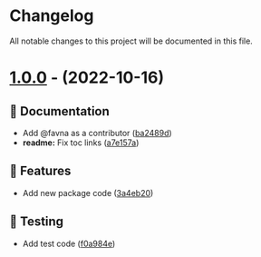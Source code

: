 # Changelog

All notable changes to this project will be documented in this file.

# [1.0.0](https://github.com/favware/esbuild-plugin-file-path-extensions/tree/v1.0.0) - (2022-10-16)

## 📝 Documentation

- Add @favna as a contributor ([ba2489d](https://github.com/favware/esbuild-plugin-file-path-extensions/commit/ba2489deafd105bd7eba95248e88144fda068382))
- **readme:** Fix toc links ([a7e157a](https://github.com/favware/esbuild-plugin-file-path-extensions/commit/a7e157ac5dcf18a3a4b8e3b88b63d5d1ff7446e8))

## 🚀 Features

- Add new package code ([3a4eb20](https://github.com/favware/esbuild-plugin-file-path-extensions/commit/3a4eb2047daec08567bb528c2a1debaa32afb81c))

## 🧪 Testing

- Add test code ([f0a984e](https://github.com/favware/esbuild-plugin-file-path-extensions/commit/f0a984e068256070f10422d965a535c87345a3da))

